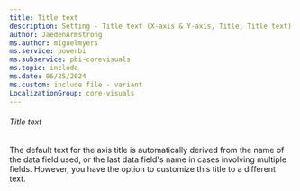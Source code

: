 ```yaml
---
title: Title text
description: Setting - Title text (X-axis & Y-axis, Title, Title text)
author: JaedenArmstrong
ms.author: miguelmyers
ms.service: powerbi
ms.subservice: pbi-corevisuals
ms.topic: include
ms.date: 06/25/2024
ms.custom: include file - variant
LocalizationGroup: core-visuals
---
```

###### Title text

The default text for the axis title is automatically derived from the name of the data field used, or the last data field's name in cases involving multiple fields. However, you have the option to  customize this title to a different text.
